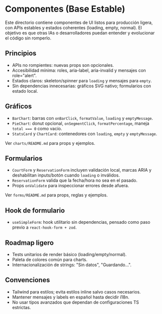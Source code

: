 # Componentes (Base Estable)

Este directorio contiene componentes de UI listos para producción ligera, con APIs estables y estados coherentes (loading, empty, normal). El objetivo es que otras IAs o desarrolladores puedan entender y evolucionar el código sin romperlo.

## Principios
- APIs no rompientes: nuevas props son opcionales.
- Accesibilidad mínima: roles, aria-label, aria-invalid y mensajes con role="alert".
- Estados claros: skeleton/spinner para `loading` y mensajes para `empty`.
- Sin dependencias innecesarias: gráficos SVG nativo; formularios con estado local.

## Gráficos
- `BarChart`: barras con `onBarClick`, `formatValue`, `loading` y `emptyMessage`.
- `PieChart`: donut opcional, `onSegmentClick`, `formatPercentage`, maneja `total === 0` como vacío.
- `StatsCard` y `ChartCard`: contenedores con `loading`, `empty` y `emptyMessage`.

Ver `charts/README.md` para props y ejemplos.

## Formularios
- `CourtForm` y `ReservationForm` incluyen validación local, marcas ARIA y 
  deshabilitan inputs/botón cuando `loading` o inválidos.
- `ReservationForm` valida que la fecha/hora no sea en el pasado.
- Props `onValidate` para inspeccionar errores desde afuera.

Ver `forms/README.md` para props, reglas y ejemplos.

## Hook de formulario
- `useSimpleForm`: hook utilitario sin dependencias, pensado como paso previo a `react-hook-form + zod`.

## Roadmap ligero
- Tests unitarios de render básico (loading/empty/normal).
- Paleta de colores común para charts.
- Internacionalización de strings: "Sin datos", "Guardando...".

## Convenciones
- Tailwind para estilos; evita estilos inline salvo casos necesarios.
- Mantener mensajes y labels en español hasta decidir i18n.
- No usar tipos avanzados que dependan de configuraciones TS estrictas.

